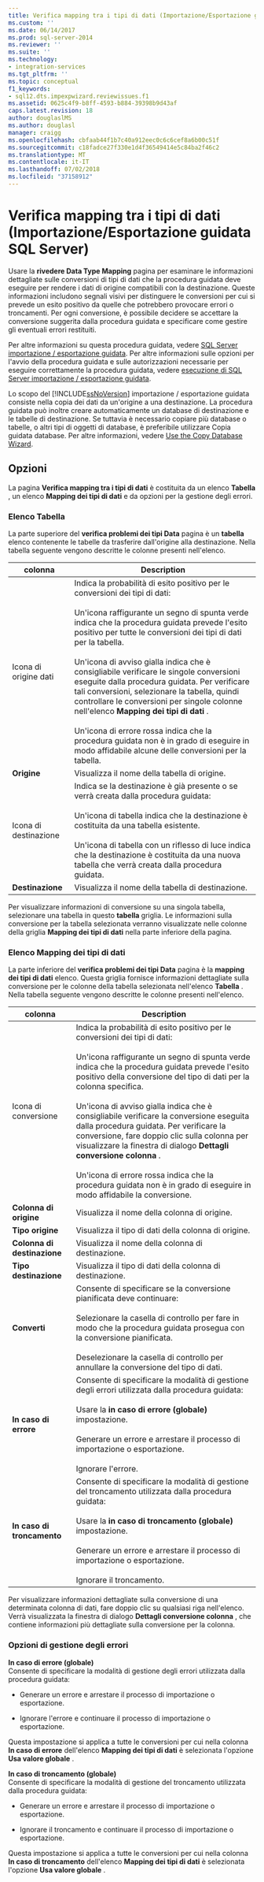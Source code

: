 ```yaml
---
title: Verifica mapping tra i tipi di dati (Importazione/Esportazione guidata SQL Server) | Microsoft Docs
ms.custom: ''
ms.date: 06/14/2017
ms.prod: sql-server-2014
ms.reviewer: ''
ms.suite: ''
ms.technology:
- integration-services
ms.tgt_pltfrm: ''
ms.topic: conceptual
f1_keywords:
- sql12.dts.impexpwizard.reviewissues.f1
ms.assetid: 0625c4f9-b8ff-4593-b884-39398b9d43af
caps.latest.revision: 18
author: douglaslMS
ms.author: douglasl
manager: craigg
ms.openlocfilehash: cbfaab44f1b7c40a912eec0c6c6cef8a6b00c51f
ms.sourcegitcommit: c18fadce27f330e1d4f36549414e5c84ba2f46c2
ms.translationtype: MT
ms.contentlocale: it-IT
ms.lasthandoff: 07/02/2018
ms.locfileid: "37158912"
---
```

# <a name="review-data-type-mapping-sql-server-import-and-export-wizard"></a>Verifica mapping tra i tipi di dati (Importazione/Esportazione guidata SQL Server)
  Usare la **rivedere Data Type Mapping** pagina per esaminare le informazioni dettagliate sulle conversioni di tipi di dati che la procedura guidata deve eseguire per rendere i dati di origine compatibili con la destinazione. Queste informazioni includono segnali visivi per distinguere le conversioni per cui si prevede un esito positivo da quelle che potrebbero provocare errori o troncamenti. Per ogni conversione, è possibile decidere se accettare la conversione suggerita dalla procedura guidata e specificare come gestire gli eventuali errori restituiti.  
  
 Per altre informazioni su questa procedura guidata, vedere [SQL Server importazione / esportazione guidata](import-and-export-data-with-the-sql-server-import-and-export-wizard.md). Per altre informazioni sulle opzioni per l'avvio della procedura guidata e sulle autorizzazioni necessarie per eseguire correttamente la procedura guidata, vedere [esecuzione di SQL Server importazione / esportazione guidata](start-the-sql-server-import-and-export-wizard.md).  
  
 Lo scopo del [!INCLUDE[ssNoVersion](../../includes/ssnoversion-md.md)] importazione / esportazione guidata consiste nella copia dei dati da un'origine a una destinazione. La procedura guidata può inoltre creare automaticamente un database di destinazione e le tabelle di destinazione. Se tuttavia è necessario copiare più database o tabelle, o altri tipi di oggetti di database, è preferibile utilizzare Copia guidata database. Per altre informazioni, vedere [Use the Copy Database Wizard](../../relational-databases/databases/use-the-copy-database-wizard.md).  
  
## <a name="options"></a>Opzioni  
 La pagina **Verifica mapping tra i tipi di dati** è costituita da un elenco **Tabella** , un elenco **Mapping dei tipi di dati** e da opzioni per la gestione degli errori.  
  
### <a name="table-list"></a>Elenco Tabella  
 La parte superiore del **verifica problemi dei tipi Data** pagina è un **tabella** elenco contenente le tabelle da trasferire dall'origine alla destinazione. Nella tabella seguente vengono descritte le colonne presenti nell'elenco.  
  
|colonna|Description|  
|------------|-----------------|  
|Icona di origine dati|Indica la probabilità di esito positivo per le conversioni dei tipi di dati:<br /><br /> Un'icona raffigurante un segno di spunta verde indica che la procedura guidata prevede l'esito positivo per tutte le conversioni dei tipi di dati per la tabella.<br /><br /> Un'icona di avviso gialla indica che è consigliabile verificare le singole conversioni eseguite dalla procedura guidata. Per verificare tali conversioni, selezionare la tabella, quindi controllare le conversioni per singole colonne nell'elenco **Mapping dei tipi di dati** .<br /><br /> Un'icona di errore rossa indica che la procedura guidata non è in grado di eseguire in modo affidabile alcune delle conversioni per la tabella.|  
|**Origine**|Visualizza il nome della tabella di origine.|  
|Icona di destinazione|Indica se la destinazione è già presente o se verrà creata dalla procedura guidata:<br /><br /> Un'icona di tabella indica che la destinazione è costituita da una tabella esistente.<br /><br /> Un'icona di tabella con un riflesso di luce indica che la destinazione è costituita da una nuova tabella che verrà creata dalla procedura guidata.|  
|**Destinazione**|Visualizza il nome della tabella di destinazione.|  
  
 Per visualizzare informazioni di conversione su una singola tabella, selezionare una tabella in questo **tabella** griglia. Le informazioni sulla conversione per la tabella selezionata verranno visualizzate nelle colonne della griglia **Mapping dei tipi di dati** nella parte inferiore della pagina.  
  
### <a name="data-type-mapping-list"></a>Elenco Mapping dei tipi di dati  
 La parte inferiore del **verifica problemi dei tipi Data** pagina è la **mapping dei tipi di dati** elenco. Questa griglia fornisce informazioni dettagliate sulla conversione per le colonne della tabella selezionata nell'elenco **Tabella** . Nella tabella seguente vengono descritte le colonne presenti nell'elenco.  
  
|colonna|Description|  
|------------|-----------------|  
|Icona di conversione|Indica la probabilità di esito positivo per le conversioni dei tipi di dati:<br /><br /> Un'icona raffigurante un segno di spunta verde indica che la procedura guidata prevede l'esito positivo della conversione del tipo di dati per la colonna specifica.<br /><br /> Un'icona di avviso gialla indica che è consigliabile verificare la conversione eseguita dalla procedura guidata. Per verificare la conversione, fare doppio clic sulla colonna per visualizzare la finestra di dialogo **Dettagli conversione colonna** .<br /><br /> Un'icona di errore rossa indica che la procedura guidata non è in grado di eseguire in modo affidabile la conversione.|  
|**Colonna di origine**|Visualizza il nome della colonna di origine.|  
|**Tipo origine**|Visualizza il tipo di dati della colonna di origine.|  
|**Colonna di destinazione**|Visualizza il nome della colonna di destinazione.|  
|**Tipo destinazione**|Visualizza il tipo di dati della colonna di destinazione.|  
|**Converti**|Consente di specificare se la conversione pianificata deve continuare:<br /><br /> Selezionare la casella di controllo per fare in modo che la procedura guidata prosegua con la conversione pianificata.<br /><br /> Deselezionare la casella di controllo per annullare la conversione del tipo di dati.|  
|**In caso di errore**|Consente di specificare la modalità di gestione degli errori utilizzata dalla procedura guidata:<br /><br /> Usare la **in caso di errore (globale)** impostazione.<br /><br /> Generare un errore e arrestare il processo di importazione o esportazione.<br /><br /> Ignorare l'errore.|  
|**In caso di troncamento**|Consente di specificare la modalità di gestione del troncamento utilizzata dalla procedura guidata:<br /><br /> Usare la **in caso di troncamento (globale)** impostazione.<br /><br /> Generare un errore e arrestare il processo di importazione o esportazione.<br /><br /> Ignorare il troncamento.|  
  
 Per visualizzare informazioni dettagliate sulla conversione di una determinata colonna di dati, fare doppio clic su qualsiasi riga nell'elenco. Verrà visualizzata la finestra di dialogo **Dettagli conversione colonna** , che contiene informazioni più dettagliate sulla conversione per la colonna.  
  
### <a name="error-handling-options"></a>Opzioni di gestione degli errori  
 **In caso di errore (globale)**  
 Consente di specificare la modalità di gestione degli errori utilizzata dalla procedura guidata:  
  
-   Generare un errore e arrestare il processo di importazione o esportazione.  
  
-   Ignorare l'errore e continuare il processo di importazione o esportazione.  
  
 Questa impostazione si applica a tutte le conversioni per cui nella colonna **In caso di errore** dell'elenco **Mapping dei tipi di dati** è selezionata l'opzione **Usa valore globale** .  
  
 **In caso di troncamento (globale)**  
 Consente di specificare la modalità di gestione del troncamento utilizzata dalla procedura guidata:  
  
-   Generare un errore e arrestare il processo di importazione o esportazione.  
  
-   Ignorare il troncamento e continuare il processo di importazione o esportazione.  
  
 Questa impostazione si applica a tutte le conversioni per cui nella colonna **In caso di troncamento** dell'elenco **Mapping dei tipi di dati** è selezionata l'opzione **Usa valore globale** .  
  
  
